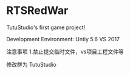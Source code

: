 # RTSRedWar
TutuStudio's first game project!

Development Environment:
Untiy 5.6
VS 2017

注意事项
1.禁止提交临时文件，vs项目工程文件等

修改群为 TutuStudio
